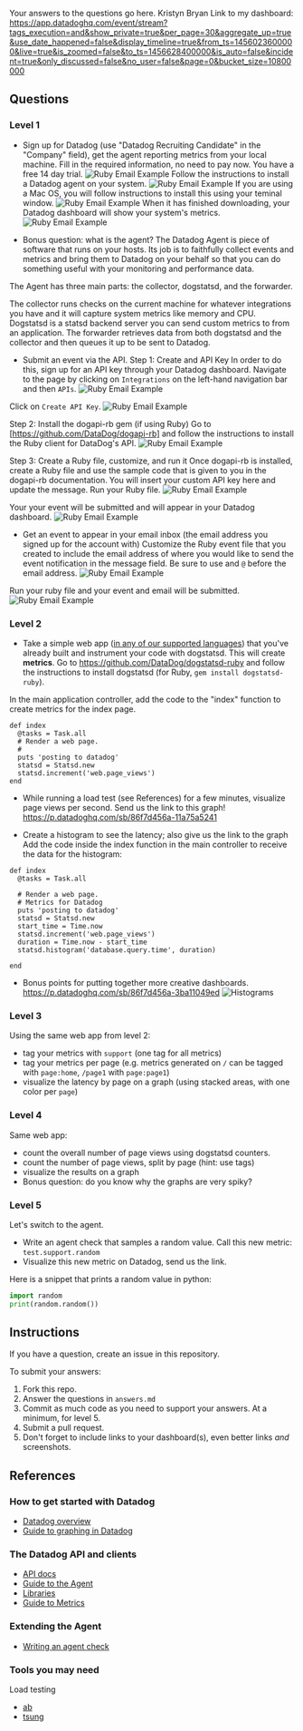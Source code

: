 Your answers to the questions go here.
Kristyn Bryan
Link to my dashboard: https://app.datadoghq.com/event/stream?tags_execution=and&show_private=true&per_page=30&aggregate_up=true&use_date_happened=false&display_timeline=true&from_ts=1456023600000&live=true&is_zoomed=false&to_ts=1456628400000&is_auto=false&incident=true&only_discussed=false&no_user=false&page=0&bucket_size=10800000

## Questions

### Level 1

* Sign up for Datadog (use "Datadog Recruiting Candidate" in the "Company" field), get the agent reporting metrics from your local machine.
Fill in the required information, no need to pay now. You have a free 14 day trial.
![Ruby Email Example](/images/metrics.png)
Follow the instructions to install a Datadog agent on your system.
![Ruby Email Example](/images/install_agent.png)
If you are using a Mac OS, you will follow instructions to install this using your teminal window.
![Ruby Email Example](/images/install_agent_2.png)
When it has finished downloading, your Datadog dashboard will show your system's metrics.
![Ruby Email Example](/images/metrics.png)

* Bonus question: what is the agent?
The Datadog Agent is piece of software that runs on your hosts. Its job is to faithfully collect events and metrics and bring them to Datadog on your behalf so that you can do something useful with your monitoring and performance data.

The Agent has three main parts: the collector, dogstatsd, and the forwarder.

The collector runs checks on the current machine for whatever integrations you have and it will capture system metrics like memory and CPU.
Dogstatsd is a statsd backend server you can send custom metrics to from an application.
The forwarder retrieves data from both dogstatsd and the collector and then queues it up to be sent to Datadog.

* Submit an event via the API.
Step 1: Create and API Key
In order to do this, sign up for an API key through your Datadog dashboard. Navigate to the page by clicking on `Integrations` on the left-hand navigation bar and then `APIs`.
![Ruby Email Example](/images/left_nav.png)

Click on `Create API Key`.
![Ruby Email Example](/images/create_api.png)

Step 2: Install the dogapi-rb gem (if using Ruby)
Go to [https://github.com/DataDog/dogapi-rb] and follow the instructions to install the Ruby client for DataDog's API.
![Ruby Email Example](/images/gem_install_dogapi.png)

Step 3: Create a Ruby file, customize, and run it
Once dogapi-rb is installed, create a Ruby file and use the sample code that is given to you in the dogapi-rb documentation. You will insert your custom API key here and update the message. Run your Ruby file.
![Ruby Email Example](/images/run_ruby_file.png)

Your your event will be submitted and will appear in your Datadog dashboard.
![Ruby Email Example](/images/sending_events.png)

* Get an event to appear in your email inbox (the email address you signed up for the account with)
Customize the Ruby event file that you created to include the email address of where you would like to send the event notification in the message field. Be sure to use and `@` before the email address.
![Ruby Email Example](/images/email_ruby.png)

Run your ruby file and your event and email will be submitted.
![Ruby Email Example](/images/email_response.png)

### Level 2

* Take a simple web app ([in any of our supported languages](http://docs.datadoghq.com/libraries/)) that you've already built and instrument your code with dogstatsd. This will create **metrics**.
Go to https://github.com/DataDog/dogstatsd-ruby and follow the instructions to install dogstatsd (for Ruby, `gem install dogstatsd-ruby`).

In the main application controller, add the code to the "index" function to create metrics for the index page.
```
def index
  @tasks = Task.all
  # Render a web page.
  #
  puts 'posting to datadog'
  statsd = Statsd.new
  statsd.increment('web.page_views')
end
```

* While running a load test (see References) for a few minutes, visualize page views per second. Send us the link to this graph!
https://p.datadoghq.com/sb/86f7d456a-11a75a5241

* Create a histogram to see the latency; also give us the link to the graph
Add the code inside the index function in the main controller to receive the data for the histogram:
```
def index
  @tasks = Task.all

  # Render a web page.
  # Metrics for Datadog
  puts 'posting to datadog'
  statsd = Statsd.new
  start_time = Time.now
  statsd.increment('web.page_views')
  duration = Time.now - start_time
  statsd.histogram('database.query.time', duration)

end
```
* Bonus points for putting together more creative dashboards.
https://p.datadoghq.com/sb/86f7d456a-3ba11049ed
![Histograms](/images/Histograms.png)

### Level 3

Using the same web app from level 2:
* tag your metrics with `support` (one tag for all metrics)
* tag your metrics per page (e.g. metrics generated on `/` can be tagged with `page:home`, `/page1` with  `page:page1`)
* visualize the latency by page on a graph (using stacked areas, with one color per `page`)

### Level 4

Same web app:
* count the overall number of page views using dogstatsd counters.
* count the number of page views, split by page (hint: use tags)
* visualize the results on a graph
* Bonus question: do you know why the graphs are very spiky?

### Level 5

Let's switch to the agent.

* Write an agent check that samples a random value. Call this new metric: `test.support.random`
* Visualize this new metric on Datadog, send us the link.

Here is a snippet that prints a random value in python:

```python
import random
print(random.random())
```

## Instructions
If you have a question, create an issue in this repository.

To submit your answers:

1. Fork this repo.
2. Answer the questions in `answers.md`
3. Commit as much code as you need to support your answers. At a minimum, for level 5.
4. Submit a pull request.
5. Don't forget to include links to your dashboard(s), even better links *and* screenshots.

## References

### How to get started with Datadog

* [Datadog overview](http://docs.datadoghq.com/overview/)
* [Guide to graphing in Datadog](http://docs.datadoghq.com/graphing/)

### The Datadog API and clients

* [API docs](http://docs.datadoghq.com/api)
* [Guide to the Agent](http://docs.datadoghq.com/guides/basic_agent_usage/)
* [Libraries](http://docs.datadoghq.com/libraries/)
* [Guide to Metrics](http://docs.datadoghq.com/guides/metrics/)

### Extending the Agent

* [Writing an agent check](http://docs.datadoghq.com/guides/agent_checks/)

### Tools you may need

Load testing
* [ab](https://httpd.apache.org/docs/2.2/programs/ab.html)
* [tsung](http://tsung.erlang-projects.org/user_manual.html#htoc2)
